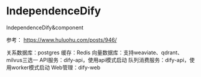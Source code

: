 # IndependenceDify
IndependenceDify&amp;component

参考：
https://www.huluohu.com/posts/946/

关系数据库：postgres
缓存：Redis
向量数据库：支持weaviate、qdrant、milvus三选一
API服务：dify-api，使用api模式启动
队列消费服务：dify-api，使用worker模式启动
Web管理：dify-web
